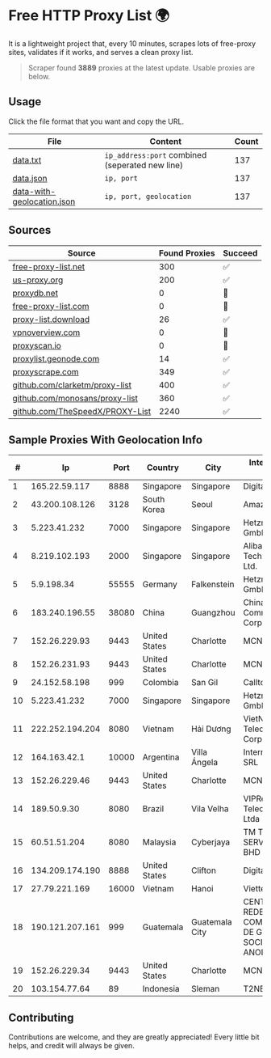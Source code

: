 
# Free HTTP Proxy List 🌍

It is a lightweight project that, every 10 minutes, scrapes lots of free-proxy sites, validates if it works, and serves a clean proxy list.


> Scraper found **3889** proxies at the latest update. Usable proxies are below.

## Usage

Click the file format that you want and copy the URL.


|File|Content|Count|
|----|-------|-----|
|[data.txt](https://raw.githubusercontent.com/themiralay/Proxy-List-World/master/data.txt)|`ip_address:port` combined (seperated new line)|137|
|[data.json](https://raw.githubusercontent.com/themiralay/Proxy-List-World/master/data.json)|`ip, port`|137|
|[data-with-geolocation.json](https://raw.githubusercontent.com/themiralay/Proxy-List-World/master/data-with-geolocation.json)|`ip, port, geolocation`|137|

## Sources

|Source|Found Proxies|Succeed|
|------|-------------|-------|
|[free-proxy-list.net](https://free-proxy-list.net)|300|✅|
|[us-proxy.org](https://www.us-proxy.org)|200|✅|
|[proxydb.net](http://proxydb.net)|0|🚫|
|[free-proxy-list.com](https://free-proxy-list.com/?page=&port=&type%5B%5D=http&type%5B%5D=https&up_time=0&search=Search)|0|🚫|
|[proxy-list.download](https://www.proxy-list.download/HTTP)|26|✅|
|[vpnoverview.com](https://vpnoverview.com/privacy/anonymous-browsing/free-proxy-servers)|0|🚫|
|[proxyscan.io](https://www.proxyscan.io)|0|🚫|
|[proxylist.geonode.com](https://proxylist.geonode.com/api/proxy-list?limit=300&page=1&sort_by=lastChecked&sort_type=desc&protocols=http,https)|14|✅|
|[proxyscrape.com](https://api.proxyscrape.com/v2/?request=displayproxies&protocol=http&timeout=10000&country=all&ssl=all&anonymity=all)|349|✅|
|[github.com/clarketm/proxy-list](https://raw.githubusercontent.com/clarketm/proxy-list/master/proxy-list-raw.txt)|400|✅|
|[github.com/monosans/proxy-list](https://raw.githubusercontent.com/monosans/proxy-list/main/proxies/http.txt)|360|✅|
|[github.com/TheSpeedX/PROXY-List](https://raw.githubusercontent.com/TheSpeedX/PROXY-List/master/http.txt)|2240|✅|


## Sample Proxies With Geolocation Info

|#|Ip|Port|Country|City|Internet Service Provider|
|-|--|----|-------|----|-------------------------|
|1|165.22.59.117|8888|Singapore|Singapore|DigitalOcean, LLC|
|2|43.200.108.126|3128|South Korea|Seoul|Amazon.com, Inc.|
|3|5.223.41.232|7000|Singapore|Singapore|Hetzner Online GmbH|
|4|8.219.102.193|2000|Singapore|Singapore|Alibaba (US) Technology Co., Ltd.|
|5|5.9.198.34|55555|Germany|Falkenstein|Hetzner Online GmbH|
|6|183.240.196.55|38080|China|Guangzhou|China Mobile Communications Corporation|
|7|152.26.229.93|9443|United States|Charlotte|MCNC|
|8|152.26.231.93|9443|United States|Charlotte|MCNC|
|9|24.152.58.198|999|Colombia|San Gil|Calltopbx S.A.S.|
|10|5.223.41.232|7000|Singapore|Singapore|Hetzner Online GmbH|
|11|222.252.194.204|8080|Vietnam|Hải Dương|VietNam Post and Telecom Corporation|
|12|164.163.42.1|10000|Argentina|Villa Ángela|Interret Villa Angela SRL|
|13|152.26.229.46|9443|United States|Charlotte|MCNC|
|14|189.50.9.30|8080|Brazil|Vila Velha|VIPRede Telecomunicações Ltda|
|15|60.51.51.204|8080|Malaysia|Cyberjaya|TM TECHNOLOGY SERVICES SDN BHD|
|16|134.209.174.190|8888|United States|Clifton|DigitalOcean, LLC|
|17|27.79.221.169|16000|Vietnam|Hanoi|Viettel Corporation|
|18|190.121.207.161|999|Guatemala|Guatemala City|CENTRAL DE REDES Y COMUNICACIONES DE GUATEMALA, SOCIEDAD ANONIMA|
|19|152.26.229.34|9443|United States|Charlotte|MCNC|
|20|103.154.77.64|89|Indonesia|Sleman|T2NET|



## Contributing

Contributions are welcome, and they are greatly appreciated! Every
little bit helps, and credit will always be given.

